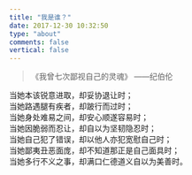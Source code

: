 ```yaml
---
title: "我是谁？"
date: 2017-12-30 10:32:50
type: "about"
comments: false
vertical: false
---  
```



> 《我曾七次鄙视自己的灵魂》 ——纪伯伦

当她本该锐意进取，却妥协退让时；  
当她路遇腿有疾者，却跛行而过时；  
当她身处难易之间，却安心顺遂容易时；  
当她因脆弱而忍让，却自以为坚韧隐忍时；  
当她自己犯了错误，却以他人亦犯宽慰自己时；  
当她鄙夷丑恶面庞，却不知道那正是自己面具时；  
当她多行不义之事，却满口仁德道义自以为美善时。

